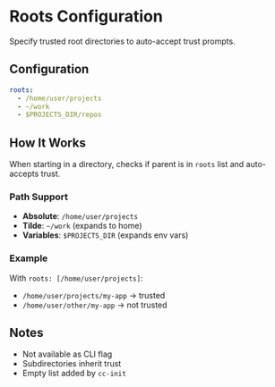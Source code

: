 # Roots Configuration

Specify trusted root directories to auto-accept trust prompts.

## Configuration

```yaml
roots:
  - /home/user/projects
  - ~/work
  - $PROJECTS_DIR/repos
```

## How It Works

When starting in a directory, checks if parent is in `roots` list and auto-accepts trust.

### Path Support

- **Absolute**: `/home/user/projects`
- **Tilde**: `~/work` (expands to home)
- **Variables**: `$PROJECTS_DIR` (expands env vars)

### Example

With `roots: [/home/user/projects]`:

- `/home/user/projects/my-app` → trusted
- `/home/user/other/my-app` → not trusted

## Notes

- Not available as CLI flag
- Subdirectories inherit trust
- Empty list added by `cc-init`
